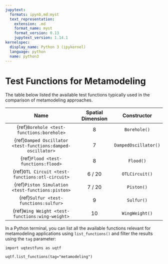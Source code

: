 ```yaml
---
jupytext:
  formats: ipynb,md:myst
  text_representation:
    extension: .md
    format_name: myst
    format_version: 0.13
    jupytext_version: 1.14.1
kernelspec:
  display_name: Python 3 (ipykernel)
  language: python
  name: python3
---
```


# Test Functions for Metamodeling

The table below listed the available test functions typically used
in the comparison of metamodeling approaches.

|                            Name                             | Spatial Dimension |     Constructor      |
|:-----------------------------------------------------------:|:-----------------:|:--------------------:|
|        {ref}`Borehole <test-functions:borehole>`            |         8         |     `Borehole()`     |
| {ref}`Damped Oscillator <test-functions:damped-oscillator>` |         7         | `DampedOscillator()` |
|             {ref}`Flood <test-functions:flood>`             |         8         |       `Flood()`      |
|       {ref}`OTL Circuit <test-functions:otl-circuit>`       |      6 / 20       |    `OTLCircuit()`    |
|      {ref}`Piston Simulation <test-functions:piston>`       |      7 / 20       |      `Piston()`      |
|            {ref}`Sulfur <test-functions:sulfur>`            |         9         |      `Sulfur()`      |
|       {ref}`Wing Weight <test-functions:wing-weight>`       |        10         |    `WingWeight()`    |

In a Python terminal, you can list all the available functions relevant
for metamodeling applications using ``list_functions()`` and filter the results
using the ``tag`` parameter:

```{code-cell} ipython3
import uqtestfuns as uqtf

uqtf.list_functions(tag="metamodeling")
```
